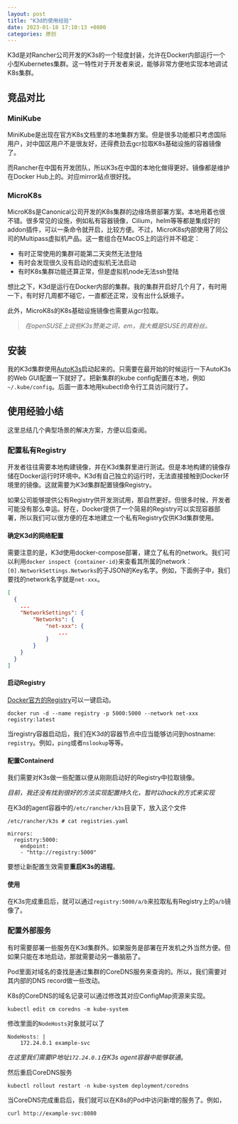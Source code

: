 ```yaml
---
layout: post
title: "K3d的使用经验"
date: 2023-01-18 17:10:13 +0800
categories: 原创
---
```


K3d是对Rancher公司开发的K3s的一个轻度封装，允许在Docker内部运行一个小型Kubernetes集群。这一特性对于开发者来说，能够非常方便地实现本地调试K8s集群。

## 竞品对比

### MiniKube

MiniKube是出现在官方K8s文档里的本地集群方案。但是很多功能都只考虑国际用户，对中国区用户不是很友好，还得费劲去gcr拉取K8s基础设施的容器镜像了。

而Rancher在中国有开发团队，所以K3s在中国的本地化做得更好。镜像都是维护在Docker Hub上的。对应mirror站点很好找。

### MicroK8s

MicroK8s是Canonical公司开发的K8s集群的边缘场景部署方案。本地用着也很不错。很多常见的设施，例如私有容器镜像，Cilium，helm等等都是集成好的addon插件，可以一条命令就开启，比较方便。不过，MicroK8s内部使用了同公司的Multipass虚拟机产品。这一套组合在MacOS上的运行并不稳定：
- 有时正常使用的集群可能第二天突然无法登陆
- 有时会发现很久没有启动的虚拟机无法启动
- 有时K8s集群功能还算正常，但是虚拟机node无法ssh登陆

想比之下，K3d是运行在Docker内部的集群。我的集群开启好几个月了，有时用一下，有时好几周都不碰它，一直都还正常，没有出什么妖蛾子。

此外，MicroK8s的K8s基础设施镜像也需要从gcr拉取。

> *在openSUSE上说些K3s赞美之词，em，我大概是SUSE的真粉丝。*

## 安装

我的K3d集群使用[AutoK3s](https://docs.rancher.cn/docs/k3s/autok3s/_index/)启动起来的。只需要在最开始的时候运行一下AutoK3s的Web GUI配置一下就好了。把新集群的kube config配置在本地，例如`~/.kube/config`。后面一直本地用kubectl命令行工具访问就行了。

## 使用经验小结

这里总结几个典型场景的解决方案，方便以后查阅。

### 配置私有Registry

开发者往往需要本地构建镜像，并在K3d集群里进行测试。但是本地构建的镜像存储在Docker运行时环境中。K3d有自己独立的运行时，无法直接接触到Docker环境里的镜像。这就需要为K3d集群配置镜像Registry。

如果公司能够提供公有Registry供开发测试用，那自然更好。但很多时候，开发者可能没有那么幸运。好在，Docker提供了一个简易的Registry可以实现容器部署，所以我们可以很方便的在本地建立一个私有Registry仅供K3d集群使用。

#### 确定K3d的网络配置

需要注意的是，K3d使用docker-compose部署，建立了私有的network。我们可以利用`docker inspect {container-id}`来查看其所属的network：`[0].NetworkSettings.Networks`的子JSON的Key名字。例如，下面例子中，我们要找的network名字就是`net-xxx`。

```json
[
  {
    ...
    "NetworkSettings": {
        "Networks": {
            "net-xxx": {
                ...
            } 
        }
    }  
  }
]
```

#### 启动Registry

[Docker官方的Registry](https://hub.docker.com/_/registry)可以一键启动。

```
docker run -d --name registry -p 5000:5000 --network net-xxx registry:latest
```

当registry容器启动后，我们在K3d的容器节点中应当能够访问到hostname: `registry`。例如，`ping`或者`nslookup`等等。

#### 配置Containerd

我们需要对K3s做一些配置以便从刚刚启动好的Registry中拉取镜像。

*目前，我还没有找到很好的方法实现配置持久化，暂时以hack的方式来实现*

在K3d的agent容器中的`/etc/rancher/k3s`目录下，放入这个文件

```
/etc/rancher/k3s # cat registries.yaml

mirrors:
  registry:5000:
    endpoint:
    - "http://registry:5000"
```

要想让新配置生效需要**重启K3s的进程**。

#### 使用

在K3s完成重启后，就可以通过`registry:5000/a/b`来拉取私有Registry上的`a/b`镜像了。

### 配置外部服务

有时需要部署一些服务在K3d集群外。如果服务是部署在开发机之外当然方便。但如果只能在本地启动，那就需要动另一番脑筋了。

Pod里面对域名的查找是通过集群的CoreDNS服务来查询的。所以，我们需要对其内部的DNS record做一些改动。

K8s的CoreDNS的域名记录可以通过修改其对应ConfigMap资源来实现。

```
kubectl edit cm coredns -m kube-system 
```

修改里面的`NodeHosts`对象就可以了

```
NodeHosts: |
    172.24.0.1 example-svc
```

*在这里我们需要IP地址`172.24.0.1`在K3s agent容器中能够联通*。

然后重启CoreDNS服务

```
kubectl rollout restart -n kube-system deployment/coredns
```

当CoreDNS完成重启后，我们就可以在K8s的Pod中访问新增的服务了。例如，

```
curl http://example-svc:8080
```
